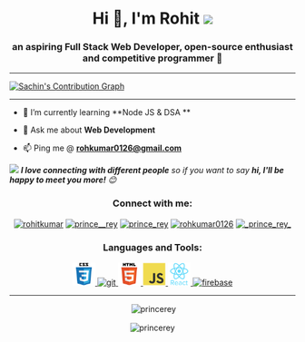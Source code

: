 <h1 align="center">Hi 👋, I'm Rohit <img src="https://media.giphy.com/media/WUlplcMpOCEmTGBtBW/giphy.gif" width="30"></h1>
<h3 align="center">an aspiring Full Stack Web Developer, open-source enthusiast and competitive programmer  👀</h3>

<hr>
<a href="https://github.com/princerey/github-readme-activity-graph"><img alt="Sachin's Contribution Graph" src="https://activity-graph.herokuapp.com/graph?username=princerey&theme=react&bg_color=000000&color=AE81CE&line=9644F4&point=FFFFFF&hide_border=true" /></a>  
<hr>
<!-- <p align="centre">
[![Linkedin: Rohit](https://img.shields.io/badge/-Rohit-blue?style=flat-square&logo=Linkedin&logoColor=white&link=https://linkedin.com/in/rohit-kumar-771627242)](https://www.linkedin.com/in/rohitkumar/)</p> -->

- 🌱 I’m currently learning **Node JS & DSA **

- 💬 Ask me about **Web Development**

- 📫 Ping me @ **rohkumar0126@gmail.com**

<img src="https://media.giphy.com/media/LnQjpWaON8nhr21vNW/giphy.gif" width="60"> <em><b>I love connecting with different people</b> so if you want to say <b>hi, I'll be happy to meet you more!</b> 😊</em>
<h3 align="center">Connect with me:</h3>
<p align="center">
<a href="https://linkedin.com/in/rohit-kumar-771627242" target="blank"><img align="center" src="https://raw.githubusercontent.com/rahuldkjain/github-profile-readme-generator/master/src/images/icons/Social/linked-in-alt.svg" alt="rohitkumar" height="30" width="40" /></a>
<a href="https://instagram.com/prince__rey" target="blank"><img align="center" src="https://raw.githubusercontent.com/rahuldkjain/github-profile-readme-generator/master/src/images/icons/Social/instagram.svg" alt="prince__rey" height="30" width="40" /></a>
<a href="https://www.codechef.com/users/prince_rey" target="blank"><img align="center" src="https://cdn.jsdelivr.net/npm/simple-icons@3.1.0/icons/codechef.svg" alt="prince_rey" height="30" width="40" /></a>
<a href="https://www.hackerrank.com/rohkumar0126" target="blank"><img align="center" src="https://raw.githubusercontent.com/rahuldkjain/github-profile-readme-generator/master/src/images/icons/Social/hackerrank.svg" alt="rohkumar0126" height="30" width="40" /></a>
<a href="https://twitter.com/_prince_rey_" target="blank"><img align="center" src="https://raw.githubusercontent.com/rahuldkjain/github-profile-readme-generator/master/src/images/icons/Social/twitter.svg" alt="_prince_rey_" height="30" width="40" /></a>
</p>
<h3 align="center">Languages and Tools:</h3>
<p align="center"> 
   <a href="https://www.w3schools.com/css/" target="_blank" rel="noreferrer"> <img src="https://raw.githubusercontent.com/devicons/devicon/master/icons/css3/css3-original-wordmark.svg" alt="css3" width="40" height="40"/> </a>  <a href="https://git-scm.com/" target="_blank" rel="noreferrer"> <img src="https://www.vectorlogo.zone/logos/git-scm/git-scm-icon.svg" alt="git" width="40" height="40"/> </a> <a href="https://www.w3.org/html/" target="_blank" rel="noreferrer"> <img src="https://raw.githubusercontent.com/devicons/devicon/master/icons/html5/html5-original-wordmark.svg" alt="html5" width="40" height="40"/> </a> 
    <a href="https://developer.mozilla.org/en-US/docs/Web/JavaScript" target="_blank" rel="noreferrer"> <img src="https://raw.githubusercontent.com/devicons/devicon/master/icons/javascript/javascript-original.svg" alt="javascript" width="40" height="40"/> </a>  <a href="https://reactjs.org/" target="_blank" rel="noreferrer"> <img src="https://raw.githubusercontent.com/devicons/devicon/master/icons/react/react-original-wordmark.svg" alt="react" width="40" height="40"/> </a> 
<a href="https://firebase.google.com/" target="_blank" rel="noreferrer"> <img src="https://www.vectorlogo.zone/logos/firebase/firebase-icon.svg" alt="firebase" width="40" height="40"/> </a>
</p>

<hr>
<p align="center">&nbsp;<img align="center" src="https://github-readme-stats.vercel.app/api?username=princerey&show_icons=true&locale=en" alt="princerey" /></p>

<p align="center"><img align="center" src="https://github-readme-streak-stats.herokuapp.com/?user=princerey&" alt="princerey" /></p>

